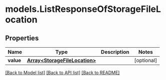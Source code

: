 # models.ListResponseOfStorageFileLocation
## Properties
Name | Type | Description | Notes
------------ | ------------- | ------------- | -------------
**value** | [**Array&lt;StorageFileLocation&gt;**](StorageFileLocation.md) |  | [optional] 



[[Back to Model list]](README.md#documentation-for-models) [[Back to API list]](README.md#documentation-for-api-endpoints) [[Back to README]](README.md)


